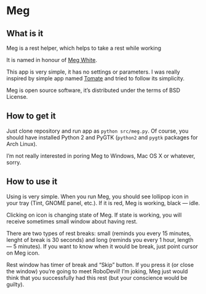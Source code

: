 # Meg

## What is it

Meg is a rest helper, which helps to take a rest while working

It is named in honour of [Meg White](http://en.wikipedia.org/wiki/Meg_White).

This app is very simple, it has no settings or parameters. I was really 
inspired by simple app named [Tomate](https://gitorious.org/tomate) and 
tried to follow its simplicity.

Meg is open source software, it’s distributed under the terms of BSD License.

## How to get it

Just clone repository and run app as `python src/meg.py`. Of course, 
you should have installed Python 2 and PyGTK (`python2` and `pygtk` packages 
for Arch Linux).

I’m not really interested in poring Meg to Windows, Mac OS X or whatever, sorry.

## How to use it

Using is very simple. When you run Meg, you should see lollipop icon in your 
tray (Tint, GNOME panel, etc.). If it is red, Meg is working, black — idle.

Clicking on icon is changing state of Meg. If state is working, you will 
receive sometimes small window about having rest.

There are two types of rest breaks: small (reminds you every 15 minutes, 
lenght of break is 30 seconds) and long (reminds you every 1 hour, 
length — 5 minutes). If you want to know when it would be break, just point 
cursor on Meg icon.

Rest window has timer of break and “Skip” button. If you press it (or close 
the window) you’re going to meet RoboDevil! I’m joking, Meg just would 
think that you successfully had this rest (but your conscience would be guilty).
